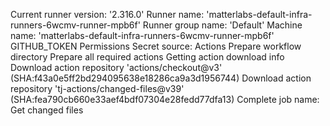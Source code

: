 Current runner version: '2.316.0'
Runner name: 'matterlabs-default-infra-runners-6wcmv-runner-mpb6f'
Runner group name: 'Default'
Machine name: 'matterlabs-default-infra-runners-6wcmv-runner-mpb6f'
GITHUB_TOKEN Permissions
Secret source: Actions
Prepare workflow directory
Prepare all required actions
Getting action download info
Download action repository 'actions/checkout@v3' (SHA:f43a0e5ff2bd294095638e18286ca9a3d1956744)
Download action repository 'tj-actions/changed-files@v39' (SHA:fea790cb660e33aef4bdf07304e28fedd77dfa13)
Complete job name: Get changed files
